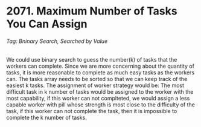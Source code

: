# 2071. Maximum Number of Tasks You Can Assign

###### Tag: Bninary Search, Searched by Value

We could use binary search to guess the number(k) of tasks that the workers can complete. Since we are more concerning about the quantity of tasks, it is more reasonable to complete as much easy tasks as the workers can. The tasks array needs to be sorted so that we can keep track of the easiest k tasks. The assignment of worker strategy would be: The most difficult task in k number of tasks would be assigned to the worker with the most capability, if this worker can not complteted, we would assign a less capable worker with pill whose strength is most close to the difficulty of the task, if this worker can not complete the task, then it is impossible to complete the k number of tasks. 